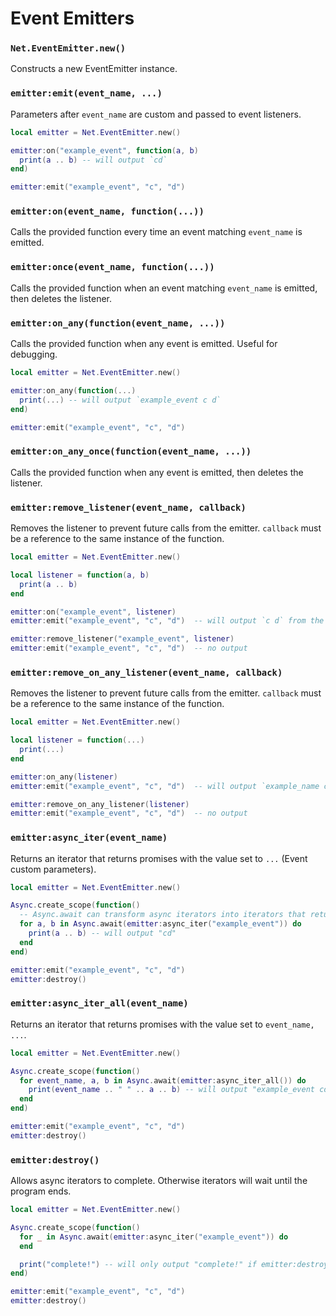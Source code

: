 # Event Emitters

### `Net.EventEmitter.new()`

Constructs a new EventEmitter instance.

### `emitter:emit(event_name, ...)`

Parameters after `event_name` are custom and passed to event listeners.

```lua
local emitter = Net.EventEmitter.new()

emitter:on("example_event", function(a, b)
  print(a .. b) -- will output `cd`
end)

emitter:emit("example_event", "c", "d")
```

### `emitter:on(event_name, function(...))`

Calls the provided function every time an event matching `event_name` is emitted.

### `emitter:once(event_name, function(...))`

Calls the provided function when an event matching `event_name` is emitted, then deletes the listener.

### `emitter:on_any(function(event_name, ...))`

Calls the provided function when any event is emitted. Useful for debugging.

```lua
local emitter = Net.EventEmitter.new()

emitter:on_any(function(...)
  print(...) -- will output `example_event c d`
end)

emitter:emit("example_event", "c", "d")
```

### `emitter:on_any_once(function(event_name, ...))`

Calls the provided function when any event is emitted, then deletes the listener.

### `emitter:remove_listener(event_name, callback)`

Removes the listener to prevent future calls from the emitter.
`callback` must be a reference to the same instance of the function.

```lua
local emitter = Net.EventEmitter.new()

local listener = function(a, b)
  print(a .. b)
end

emitter:on("example_event", listener)
emitter:emit("example_event", "c", "d")  -- will output `c d` from the listener

emitter:remove_listener("example_event", listener)
emitter:emit("example_event", "c", "d")  -- no output
```

### `emitter:remove_on_any_listener(event_name, callback)`

Removes the listener to prevent future calls from the emitter.
`callback` must be a reference to the same instance of the function.

```lua
local emitter = Net.EventEmitter.new()

local listener = function(...)
  print(...)
end

emitter:on_any(listener)
emitter:emit("example_event", "c", "d")  -- will output `example_name c d` from the listener

emitter:remove_on_any_listener(listener)
emitter:emit("example_event", "c", "d")  -- no output
```

### `emitter:async_iter(event_name)`

Returns an iterator that returns promises with the value set to `...` (Event custom parameters).

```lua
local emitter = Net.EventEmitter.new()

Async.create_scope(function()
  -- Async.await can transform async iterators into iterators that return values directly
  for a, b in Async.await(emitter:async_iter("example_event")) do
    print(a .. b) -- will output "cd"
  end
end)

emitter:emit("example_event", "c", "d")
emitter:destroy()
```

### `emitter:async_iter_all(event_name)`

Returns an iterator that returns promises with the value set to `event_name, ...`.

```lua
local emitter = Net.EventEmitter.new()

Async.create_scope(function()
  for event_name, a, b in Async.await(emitter:async_iter_all()) do
    print(event_name .. " " .. a .. b) -- will output "example_event cd"
  end
end)

emitter:emit("example_event", "c", "d")
emitter:destroy()
```

### `emitter:destroy()`

Allows async iterators to complete. Otherwise iterators will wait until the program ends.

```lua
local emitter = Net.EventEmitter.new()

Async.create_scope(function()
  for _ in Async.await(emitter:async_iter("example_event")) do
  end

  print("complete!") -- will only output "complete!" if emitter:destroy() is called
end)

emitter:emit("example_event", "c", "d")
emitter:destroy()
```
